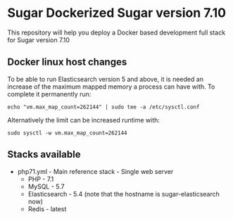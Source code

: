 # Sugar Dockerized Sugar version 7.10
This repository will help you deploy a Docker based development full stack for Sugar version 7.10

## Docker linux host changes
To be able to run Elasticsearch version 5 and above, it is needed an increase of the maximum mapped memory a process can have with. To complete it permanently run:

`echo "vm.max_map_count=262144" | sudo tee -a /etc/sysctl.conf`

Alternatively the limit can be increased runtime with:

`sudo sysctl -w vm.max_map_count=262144`

## Stacks available
* php71.yml - Main reference stack - Single web server
    * PHP - 7.1
    * MySQL - 5.7
    * Elasticsearch - 5.4 (note that the hostname is sugar-elasticsearch now)
    * Redis - latest
